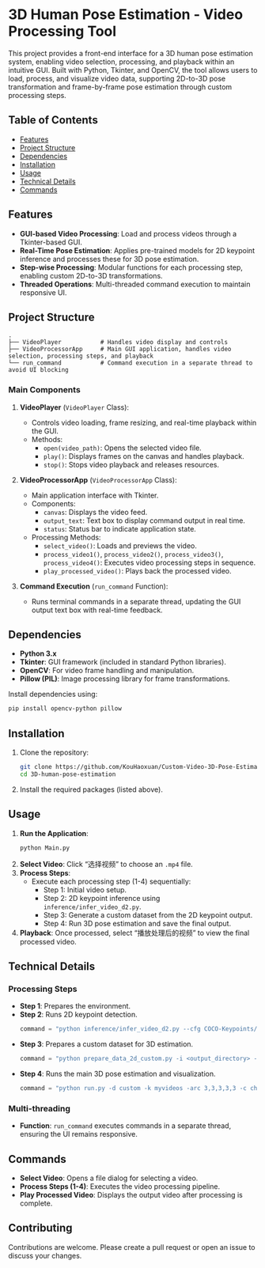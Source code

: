 # 3D Human Pose Estimation - Video Processing Tool

This project provides a front-end interface for a 3D human pose estimation system, enabling video selection, processing, and playback within an intuitive GUI. Built with Python, Tkinter, and OpenCV, the tool allows users to load, process, and visualize video data, supporting 2D-to-3D pose transformation and frame-by-frame pose estimation through custom processing steps.

## Table of Contents
- [Features](#features)
- [Project Structure](#project-structure)
- [Dependencies](#dependencies)
- [Installation](#installation)
- [Usage](#usage)
- [Technical Details](#technical-details)
- [Commands](#commands)

## Features
- **GUI-based Video Processing**: Load and process videos through a Tkinter-based GUI.
- **Real-Time Pose Estimation**: Applies pre-trained models for 2D keypoint inference and processes these for 3D pose estimation.
- **Step-wise Processing**: Modular functions for each processing step, enabling custom 2D-to-3D transformations.
- **Threaded Operations**: Multi-threaded command execution to maintain responsive UI.

## Project Structure
```
.
├── VideoPlayer           # Handles video display and controls
├── VideoProcessorApp     # Main GUI application, handles video selection, processing steps, and playback
└── run_command           # Command execution in a separate thread to avoid UI blocking
```

### Main Components
1. **VideoPlayer** (`VideoPlayer` Class): 
   - Controls video loading, frame resizing, and real-time playback within the GUI.
   - Methods:
     - `open(video_path)`: Opens the selected video file.
     - `play()`: Displays frames on the canvas and handles playback.
     - `stop()`: Stops video playback and releases resources.

2. **VideoProcessorApp** (`VideoProcessorApp` Class):
   - Main application interface with Tkinter.
   - Components:
     - `canvas`: Displays the video feed.
     - `output_text`: Text box to display command output in real time.
     - `status`: Status bar to indicate application state.
   - Processing Methods:
     - `select_video()`: Loads and previews the video.
     - `process_video1()`, `process_video2()`, `process_video3()`, `process_video4()`: Executes video processing steps in sequence.
     - `play_processed_video()`: Plays back the processed video.

3. **Command Execution** (`run_command` Function):
   - Runs terminal commands in a separate thread, updating the GUI output text box with real-time feedback.

## Dependencies
- **Python 3.x**
- **Tkinter**: GUI framework (included in standard Python libraries).
- **OpenCV**: For video frame handling and manipulation.
- **Pillow (PIL)**: Image processing library for frame transformations.

Install dependencies using:
```bash
pip install opencv-python pillow
```

## Installation
1. Clone the repository:
   ```bash
   git clone https://github.com/KouHaoxuan/Custom-Video-3D-Pose-Estimation-Tool
   cd 3D-human-pose-estimation
   ```
2. Install the required packages (listed above).

## Usage
1. **Run the Application**:
   ```bash
   python Main.py
   ```
2. **Select Video**: Click “选择视频” to choose an `.mp4` file.
3. **Process Steps**:
   - Execute each processing step (1-4) sequentially:
     - Step 1: Initial video setup.
     - Step 2: 2D keypoint inference using `inference/infer_video_d2.py`.
     - Step 3: Generate a custom dataset from the 2D keypoint output.
     - Step 4: Run 3D pose estimation and save the final output.
4. **Playback**: Once processed, select “播放处理后的视频” to view the final processed video.

## Technical Details
### Processing Steps
- **Step 1**: Prepares the environment.
- **Step 2**: Runs 2D keypoint detection.
  ```python
  command = "python inference/infer_video_d2.py --cfg COCO-Keypoints/keypoint_rcnn_R_101_FPN_3x.yaml --output-dir <output_directory> --image-ext mp4 <input_directory>"
  ```
- **Step 3**: Prepares a custom dataset for 3D estimation.
  ```python
  command = "python prepare_data_2d_custom.py -i <output_directory> -o myvideos"
  ```
- **Step 4**: Runs the main 3D pose estimation and visualization.
  ```python
  command = "python run.py -d custom -k myvideos -arc 3,3,3,3,3 -c checkpoint --evaluate pretrained_h36m_detectron_coco.bin --render --viz-video <input_video_path> --viz-output <output_path>"
  ```

### Multi-threading
- **Function**: `run_command` executes commands in a separate thread, ensuring the UI remains responsive.

## Commands
- **Select Video**: Opens a file dialog for selecting a video.
- **Process Steps (1-4)**: Executes the video processing pipeline.
- **Play Processed Video**: Displays the output video after processing is complete.

## Contributing
Contributions are welcome. Please create a pull request or open an issue to discuss your changes.
